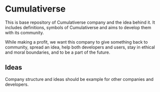 # Cumulativerse

This is base repository of Cumulativerse company and the idea behind it. It includes definitions, symbols of Cumulativerse and aims to develop them with its community.

While making a profit, we want this company to give something back to community, spread an idea, help both developers and users, stay in ethical and moral boundaries, and to be a part of the future.

## Ideas

Company structure and ideas should be example for other companies and developers.
